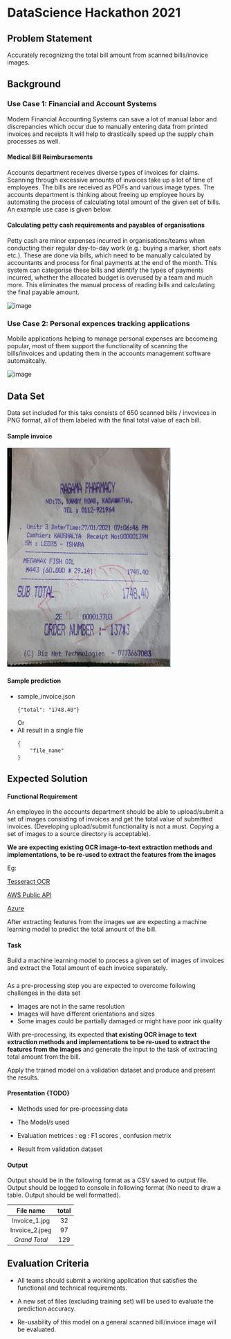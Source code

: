 # DataScience Hackathon 2021 

## Problem Statement 
Accurately recognizing the total bill amount from scanned bills/inovice images.

## Background 
### Use Case 1: Financial and Account Systems 
Modern Financial Accounting Systems can save a lot of manual labor and discrepancies which occur due to manually entering data from printed invoices and receipts
It will help to drastically speed up the supply chain processes as well.

#### Medical Bill Reimbursements

Accounts department receives diverse types of invoices for claims. Scanning through excessive amounts of invoices take up a lot of time of employees. The bills are received as PDFs and various image types. The accounts department is thinking about freeing up employee hours by automating the process of calculating total amount of the given set of bills. An example use case is given below.

#### Calculating petty cash requirements and payables of organisations

Petty cash are minor expenses incurred in organisations/teams when conducting their regular day-to-day work (e.g.: buying a marker, short eats etc.). These are done via bills, which need to be manually calculated by accountants and process for final payments at the end of the month. This system can categorise these bills and identify the types of payments incurred, whether the allocated budget is overused by a team and much more. This eliminates the manual process of reading bills and calculating the final payable amount.

![image](https://user-images.githubusercontent.com/12439263/121522936-44a84580-ca13-11eb-9a2f-a7fc0c470513.png)

### Use Case 2: Personal expences tracking applications
Mobile applications helping to manage personal expenses are becomeing popular, most of them support the functionality of scanning the bills/invoices and updating them in the accounts management software automaitcally.

![image](https://d187qskirji7ti.cloudfront.net/news/wp-content/uploads/2018/05/veryfi-receipts-iphone-app.jpg)


## Data Set
Data set included for this taks consists of 650 scanned bills / invovices in PNG format, all of them  labeled with the final total value of each bill.

#### Sample invoice

![Image](sample/sample_invoice.PNG)

#### Sample prediction
* sample_invoice.json
    ```
    {"total": "1748.40"}
    ```
    Or
* All result in a single file
    ```
    {
        "file_name"
    }
    ```

## Expected Solution
#### Functional Requirement 

An employee in the accounts department should be able to upload/submit a set of images consisting of invoices and get the total value of submitted invoices. (Developing upload/submit functionality is not a must. Copying a set of images to a source directory is acceptable). 

**We are expecting existing OCR image-to-text extraction methods and implementations, to be re-used to extract the features from the images**

Eg: 

[Tesseract OCR](https://github.com/tesseract-ocr/tesseract)

[AWS Public API](https://aws.amazon.com/blogs/machine-learning/automatically-extract-text-and-structured-data-from-documents-with-amazon-textract)


[Azure](https://azure.microsoft.com/en-gb/services/form-recognizer/#features)
    
After extracting features from the images we are expecting a machine learning model to predict the total amount of the bill.

#### Task 
Build a machine learning model to process a given set of images of invoices and extract the Total amount of each invoice separately. 

#####
As a pre-processing step you are expected to overcome following challenges in the data set
* Images are not in the same resolution
* Images will have different orientations and sizes
* Some images could be partially damaged or might have poor ink quality

With pre-processing, its expected **that existing OCR image to text extraction methods and implementations to be re-used to extract the features from the images** and generate the input to the task of extracting total amount from the bill.

Apply the trained model on a validation dataset and produce and present the results.


#### Presentation {TODO}

* Methods used for pre-processing data 

* The Model/s used 

* Evaluation metrices : eg : F1 scores , confusion metrix

* Result from validation dataset


#### Output 

Output should be in the following format as a CSV saved to output file. Output should be logged to console in following format (No need to draw a table. Output should be well formatted).  

|File name|total|
|:---:|:---:|
|Invoice_1.jpg|32| 
|Invoice_2.jpeg|97|
| *Grand Total* |129| 

## Evaluation Criteria 

* All teams should submit a working application that satisfies the functional and technical requirements.  

* A new set of files (excluding training set) will be used to evaluate the prediction accuracy.

* Re-usability of this model on a general scanned bill/invioce image will be evaluated. 
